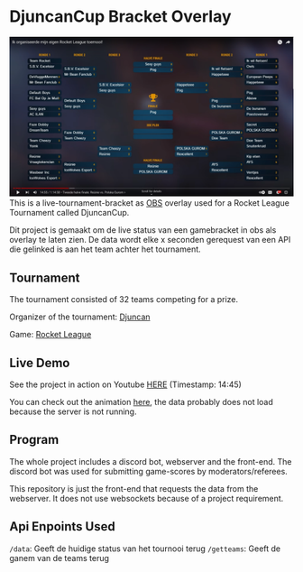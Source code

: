 # DjuncanCup Bracket Overlay
![Bracket](./bracket.png)
This is a live-tournament-bracket as [OBS](https://obsproject.com/) overlay used for a Rocket League Tournament called DjuncanCup.





Dit project is gemaakt om de live status van een gamebracket in obs als overlay te laten zien.
De data wordt elke x seconden gerequest van een API die gelinked is aan het team achter het tournament.

## Tournament
The tournament consisted of 32 teams competing for a prize.

Organizer of the tournament: [Djuncan](ttps://www.youtube.com/user/BananaFlavourHD)

Game: [Rocket League](https://www.rocketleague.com/) 
## Live Demo
See the project in action on Youtube [HERE](https://youtu.be/RwOKFrCBebc?t=885)
(Timestamp: 14:45)

You can check out the animation [here](https://rikk010.github.io/DjuncanCupBracket), the data probably does not load because the server is not running.

## Program
The whole project includes a discord bot, webserver and the front-end.
The discord bot was used for submitting game-scores by moderators/referees.

This repository is just the front-end that requests the data from the webserver. It does not use websockets because of a project requirement.




## Api Enpoints Used
`/data`: Geeft de huidige status van het tournooi terug
`/getteams`: Geeft de ganem van de teams terug
